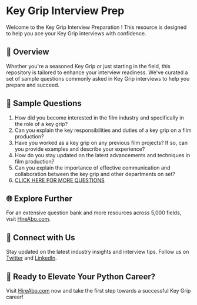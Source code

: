 # Key Grip Interview Prep

Welcome to the Key Grip Interview Preparation ! This resource is designed to help you ace your Key Grip interviews with confidence.

## 🚀 Overview

Whether you're a seasoned Key Grip or just starting in the field, this repository is tailored to enhance your interview readiness. We've curated a set of sample questions commonly asked in Key Grip interviews to help you prepare and succeed.

## 📝 Sample Questions

1. How did you become interested in the film industry and specifically in the role of a key grip?
2. Can you explain the key responsibilities and duties of a key grip on a film production?
3. Have you worked as a key grip on any previous film projects? If so, can you provide examples and describe your experience?
4. How do you stay updated on the latest advancements and techniques in film production?
5. Can you explain the importance of effective communication and collaboration between the key grip and other departments on set?
6. [CLICK HERE FOR MORE QUESTIONS](https://hireabo.com/job/16_2_23/Key%20Grip)

## 🌐 Explore Further

For an extensive question bank and more resources across 5,000 fields, visit [HireAbo.com](https://www.hireabo.com).

## 📱 Connect with Us

Stay updated on the latest industry insights and interview tips. Follow us on [Twitter](https://twitter.com/hireabo) and [LinkedIn](https://www.linkedin.com/in/hire-abo-3609972a8/).

## 🚀 Ready to Elevate Your Python Career?

Visit [HireAbo.com](https://www.hireabo.com) now and take the first step towards a successful Key Grip career!